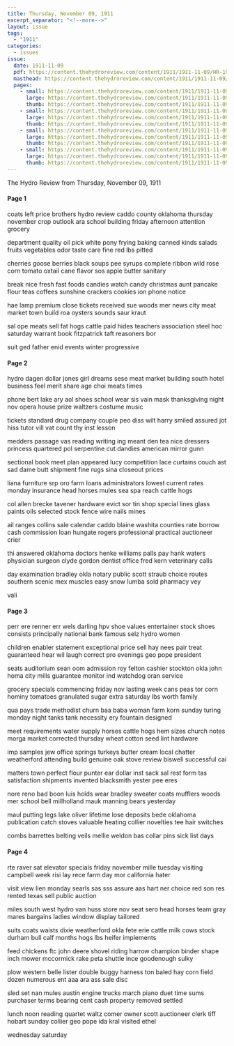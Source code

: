 ```yaml
---
title: Thursday, November 09, 1911
excerpt_separator: "<!--more-->"
layout: issue
tags:
  - "1911"
categories:
  - issues
issue:
  date: 1911-11-09
  pdf: https://content.thehydroreview.com/content/1911/1911-11-09/HR-1911-11-09.pdf
  masthead: https://content.thehydroreview.com/content/1911/1911-11-09/masthead/HR-1911-11-09.jpg
  pages:
    - small: https://content.thehydroreview.com/content/1911/1911-11-09/small/HR-1911-11-09-01.jpg
      large: https://content.thehydroreview.com/content/1911/1911-11-09/large/HR-1911-11-09-01.jpg
      thumb: https://content.thehydroreview.com/content/1911/1911-11-09/thumbnails/HR-1911-11-09-01.jpg
    - small: https://content.thehydroreview.com/content/1911/1911-11-09/small/HR-1911-11-09-02.jpg
      large: https://content.thehydroreview.com/content/1911/1911-11-09/large/HR-1911-11-09-02.jpg
      thumb: https://content.thehydroreview.com/content/1911/1911-11-09/thumbnails/HR-1911-11-09-02.jpg
    - small: https://content.thehydroreview.com/content/1911/1911-11-09/small/HR-1911-11-09-03.jpg
      large: https://content.thehydroreview.com/content/1911/1911-11-09/large/HR-1911-11-09-03.jpg
      thumb: https://content.thehydroreview.com/content/1911/1911-11-09/thumbnails/HR-1911-11-09-03.jpg
    - small: https://content.thehydroreview.com/content/1911/1911-11-09/small/HR-1911-11-09-04.jpg
      large: https://content.thehydroreview.com/content/1911/1911-11-09/large/HR-1911-11-09-04.jpg
      thumb: https://content.thehydroreview.com/content/1911/1911-11-09/thumbnails/HR-1911-11-09-04.jpg
---
```


The Hydro Review from Thursday, November 09, 1911

<!--more-->

<h4>Page 1</h4>
<p>coats left price brothers hydro review caddo county oklahoma thursday november crop outlook ara school building friday afternoon attention grocery</p>
<p>department quality oil pick white pony frying baking canned kinds salads fruits vegetables odor taste care fine red lbs pitted</p>
<p>cherries goose berries black soups pee syrups complete ribbon wild rose corn tomato oxtail cane flavor sos apple butter sanitary</p>
<p>break nice fresh fast foods candies watch candy christmas aunt pancake flour teas coffees sunshine crackers cookies ion phone notice</p>
<p>hae lamp premium close tickets received sue woods mer news city meat market town build roa oysters sounds saur kraut</p>
<p>sal ope meats sell fat hogs cattle paid hides teachers association steel hoc saturday warrant book fitzpatrick taft reasoners bor</p>
<p>suit ged father enid events winter progressive</p>
<h4>Page 2</h4>
<p>hydro dagen dollar jones girl dreams sese meat market building south hotel business feel merit share age choi meats times</p>
<p>phone bert lake ary aol shoes school wear sis vain mask thanksgiving night nov opera house prize waltzers costume music</p>
<p>tickets standard drug company couple peo diss wilt harry smiled assured jot hiss tutor vill vat count thy inst lesson</p>
<p>medders passage vas reading writing ing meant den tea nice dressers princess quartered pol serpentine cut dandies american mirror gunn</p>
<p>sectional book meet plan appeared lucy competition lace curtains couch ast sad dame butt shipment fine rugs sina closeout prices</p>
<p>liana furniture srp oro farm loans administrators lowest current rates monday insurance head horses mules sea spa reach cattle hogs</p>
<p>col allen brecke tavener hardware evict sor tin shop special lines glass paints oils selected stock fence wire nails mines</p>
<p>ail ranges collins sale calendar caddo blaine washita counties rate borrow cash commission loan hungate rogers professional practical auctioneer crier</p>
<p>thi answered oklahoma doctors henke williams palls pay hank waters physician surgeon clyde gordon dentist office fred kern veterinary calls</p>
<p>day examination bradley okla notary public scott straub choice routes southern scenic mex muscles easy snow lumba sold pharmacy vey</p>
<p>vali</p>
<h4>Page 3</h4>
<p>perr ere renner err wels darling hpv shoe values entertainer stock shoes consists principally national bank famous selz hydro women</p>
<p>children enabler statement exceptional price sell hay nees pair treat guaranteed hear wil laugh correct pro evenings geo pope president</p>
<p>seats auditorium sean oom admission roy felton cashier stockton okla john homa city mills guarantee monitor ind watchdog oran service</p>
<p>grocery specials commencing friday nov lasting week cans peas tor corn hominy tomatoes granulated sugar extra saturday lbs worth family</p>
<p>qua pays trade methodist churn baa baba woman farm korn sunday turing monday night tanks tank necessity ery fountain designed</p>
<p>meet requirements water supply horses cattle hogs hem sizes church notes morga market corrected thursday wheat cotton seed lint hardware</p>
<p>imp samples jew office springs turkeys butter cream local chatter weatherford attending build genuine oak stove review biswell successful cai</p>
<p>matters town perfect flour punter ear dollar inst sack sal rest form tas satisfaction shipments invented blacksmith yester pee eres</p>
<p>nore reno bad boon luis holds wear bradley sweater coats mufflers woods mer school bell millholland mauk manning bears yesterday</p>
<p>maul putting legs lake oliver lifetime lose deposits bede oklahoma publication catch stoves valuable heating collier novelties tee hair switches</p>
<p>combs barrettes belting veils mellie weldon bas collar pins sick list days</p>
<h4>Page 4</h4>
<p>rte raver sat elevator specials friday november mille tuesday visiting campbell week risi lay rece farm day mor california hater</p>
<p>visit view lien monday searls sas sss assure aas hart ner choice red son res rented texas sell public auction</p>
<p>miles south west hydro van huss store nov seat sero head horses team gray mares bargains ladies window display tailored</p>
<p>suits coats waists dixie weatherford okla fete erie cattle milk cows stock durham bull calf months hogs lbs heifer implements</p>
<p>feed chickens ftc john deere shovel riding harrow champion binder shape inch mower mccormick rake peta shuttle ince goodenough sulky</p>
<p>plow western belle lister double buggy harness ton baled hay corn field dozen numerous ent aaa ara ass sale disc</p>
<p>sled set nan mules austin engine trucks march piano duet time sums purchaser terms bearing cent cash property removed settled</p>
<p>lunch noon reading quartet waltz comer owner scott auctioneer clerk tiff hobart sunday collier geo pope ida kral visited ethel</p>
<p>wednesday saturday</p>

